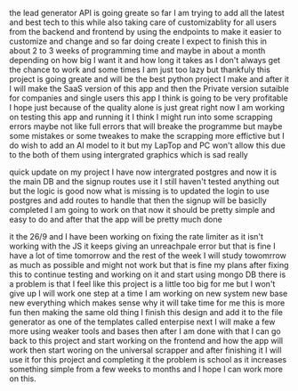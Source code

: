 the lead generator API is going greate so far I am trying to add all the latest and best tech to this while also taking care of customizablity for all users from the backend and frontend by using the endpoints to make it easier to customize and change and so far doing create I expect to finish this in about 2 to 3 weeks of programming time and maybe in about a month depending on how big I want it and how long it takes as I don't always get the chance to work and some times I am just too lazy but thankfuly this project is going greate and will be the best python project I make and after it I will make the SaaS version of this app and then the Private version sutaible for companies and single users this app I think is going to be very profitable I hope just because of the quality alone is just great right now I am working on testing this app and running it I think I might run into some scrapping errors maybe not like full errors that will breake the programme but maybe some mistakes or some tweakes to make the scrapping more effictive but I do wish to add an AI model to it but my LapTop and PC won't allow this due to the both of them using intergrated graphics which is sad really

quick update on my project I have now intergrated postgres and now it is the main DB and the signup routes use it I still haven't tested anything out but the logic is good now what is missing is to updated the login to use postgres and add routes to handle that then the signup will be basiclly completed I am going to work on that now it should be pretty simple and easy to do and after that the app will be pretty much done

it the 26/9 and I have been working on fixing the rate limiter as it isn't working with the JS it keeps giving an unreachpale error but that is fine I have a lot of time tomorrow and the rest of the week I will study towomrrow as much as possible and might not work but that is fine my plans after fixing this to continue testing and working on it and start using mongo DB there is a problem is that I feel like this project is a little too big for me but I won't give up I will work one step at a time I am working on new system new base new everything which makes sense why it will take time for me this is more fun then making the same old thing I finish this design and add it to the file generator as one of the templates called enterpise next I will make a few more using weaker tools and bases then after I am done with that I can go back to this project and start working on the frontend and how the app will work then start woring on the universal scrapper and after finishing it I will use it for this project and completing it the problem is school as it increases something simple from a few weeks to months and I hope I can work more on this.
